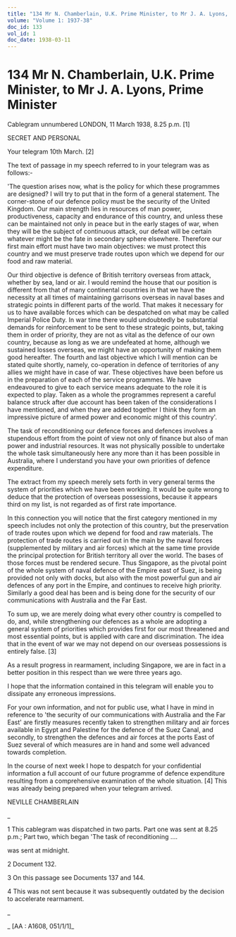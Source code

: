 ```yaml
---
title: "134 Mr N. Chamberlain, U.K. Prime Minister, to Mr J. A. Lyons, Prime Minister"
volume: "Volume 1: 1937-38"
doc_id: 133
vol_id: 1
doc_date: 1938-03-11
---
```


# 134 Mr N. Chamberlain, U.K. Prime Minister, to Mr J. A. Lyons, Prime Minister

Cablegram unnumbered LONDON, 11 March 1938, 8.25 p.m. [1]

SECRET AND PERSONAL

Your telegram 10th March. [2]

The text of passage in my speech referred to in your telegram was as follows:-

'The question arises now, what is the policy for which these programmes are designed? I will try to put that in the form of a general statement. The corner-stone of our defence policy must be the security of the United Kingdom. Our main strength lies in resources of man power, productiveness, capacity and endurance of this country, and unless these can be maintained not only in peace but in the early stages of war, when they will be the subject of continuous attack, our defeat will be certain whatever might be the fate in secondary sphere elsewhere. Therefore our first main effort must have two main objectives: we must protect this country and we must preserve trade routes upon which we depend for our food and raw material.

Our third objective is defence of British territory overseas from attack, whether by sea, land or air. I would remind the house that our position is different from that of many continental countries in that we have the necessity at all times of maintaining garrisons overseas in naval bases and strategic points in different parts of the world. That makes it necessary for us to have available forces which can be despatched on what may be called Imperial Police Duty. In war time there would undoubtedly be substantial demands for reinforcement to be sent to these strategic points, but, taking them in order of priority, they are not as vital as the defence of our own country, because as long as we are undefeated at home, although we sustained losses overseas, we might have an opportunity of making them good hereafter. The fourth and last objective which I will mention can be stated quite shortly, namely, co-operation in defence of territories of any allies we might have in case of war. These objectives have been before us in the preparation of each of the service programmes. We have endeavoured to give to each service means adequate to the role it is expected to play. Taken as a whole the programmes represent a careful balance struck after due account has been taken of the considerations I have mentioned, and when they are added together I think they form an impressive picture of armed power and economic might of this country'.

The task of reconditioning our defence forces and defences involves a stupendous effort from the point of view not only of finance but also of man power and industrial resources. It was not physically possible to undertake the whole task simultaneously here any more than it has been possible in Australia, where I understand you have your own priorities of defence expenditure.

The extract from my speech merely sets forth in very general terms the system of priorities which we have been working. It would be quite wrong to deduce that the protection of overseas possessions, because it appears third on my list, is not regarded as of first rate importance.

In this connection you will notice that the first category mentioned in my speech includes not only the protection of this country, but the preservation of trade routes upon which we depend for food and raw materials. The protection of trade routes is carried out in the main by the naval forces (supplemented by military and air forces) which at the same time provide the principal protection for British territory all over the world. The bases of those forces must be rendered secure. Thus Singapore, as the pivotal point of the whole system of naval defence of the Empire east of Suez, is being provided not only with docks, but also with the most powerful gun and air defences of any port in the Empire, and continues to receive high priority. Similarly a good deal has been and is being done for the security of our communications with Australia and the Far East.

To sum up, we are merely doing what every other country is compelled to do, and, while strengthening our defences as a whole are adopting a general system of priorities which provides first for our most threatened and most essential points, but is applied with care and discrimination. The idea that in the event of war we may not depend on our overseas possessions is entirely false. [3]

As a result progress in rearmament, including Singapore, we are in fact in a better position in this respect than we were three years ago.

I hope that the information contained in this telegram will enable you to dissipate any erroneous impressions.

For your own information, and not for public use, what I have in mind in reference to 'the security of our communications with Australia and the Far East' are firstly measures recently taken to strengthen military and air forces available in Egypt and Palestine for the defence of the Suez Canal, and secondly, to strengthen the defences and air forces at the ports East of Suez several of which measures are in hand and some well advanced towards completion.

In the course of next week I hope to despatch for your confidential information a full account of our future programme of defence expenditure resulting from a comprehensive examination of the whole situation. [4] This was already being prepared when your telegram arrived.

NEVILLE CHAMBERLAIN

_

1 This cablegram was dispatched in two parts. Part one was sent at 8.25 p.m.; Part two, which began 'The task of reconditioning ....

was sent at midnight.

2 Document 132.

3 On this passage see Documents 137 and 144.

4 This was not sent because it was subsequently outdated by the decision to accelerate rearmament.

_

_ [AA : A1608, 051/1/1]_
